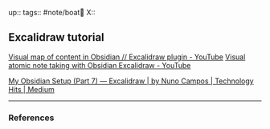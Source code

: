 up::
tags:: #note/boat🚤 
X:: 

## Excalidraw tutorial

[Visual map of content in Obsidian // Excalidraw plugin - YouTube](https://www.youtube.com/watch?v=erKrXsIwbAg)
[Visual atomic note taking with Obsidian Excalidraw - YouTube](https://www.youtube.com/watch?v=GqrczIftYyA)

[My Obsidian Setup (Part 7) — Excalidraw | by Nuno Campos | Technology Hits | Medium](https://medium.com/technology-hits/my-obsidian-setup-part-7-excalidraw-77b9c623a82e)

---

### References